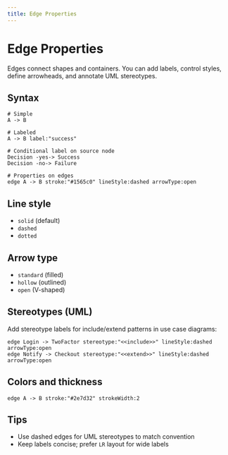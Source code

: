 ```yaml
---
title: Edge Properties
---
```


# Edge Properties

Edges connect shapes and containers. You can add labels, control styles, define arrowheads, and annotate UML stereotypes.

## Syntax

```runiq
# Simple
A -> B

# Labeled
A -> B label:"success"

# Conditional label on source node
Decision -yes-> Success
Decision -no-> Failure

# Properties on edges
edge A -> B stroke:"#1565c0" lineStyle:dashed arrowType:open
```

## Line style

- `solid` (default)
- `dashed`
- `dotted`

## Arrow type

- `standard` (filled)
- `hollow` (outlined)
- `open` (V-shaped)

## Stereotypes (UML)

Add stereotype labels for include/extend patterns in use case diagrams:

```runiq
edge Login -> TwoFactor stereotype:"<<include>>" lineStyle:dashed arrowType:open
edge Notify -> Checkout stereotype:"<<extend>>" lineStyle:dashed arrowType:open
```

## Colors and thickness

```runiq
edge A -> B stroke:"#2e7d32" strokeWidth:2
```

## Tips

- Use dashed edges for UML stereotypes to match convention
- Keep labels concise; prefer `LR` layout for wide labels
